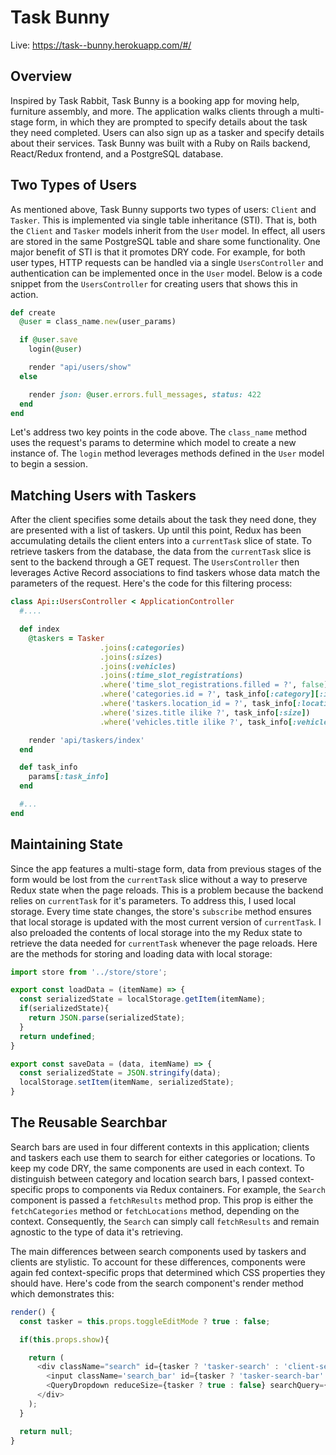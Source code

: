 # Task Bunny

Live: https://task--bunny.herokuapp.com/#/

## Overview

Inspired by Task Rabbit, Task Bunny is a booking app for moving help, furniture assembly, and more. The application walks clients through a multi-stage form, in which they are prompted to specify details about the task they need completed. Users can also sign up as a tasker and specify details about their services. Task Bunny was built with a Ruby on Rails backend, React/Redux frontend, and a PostgreSQL database.

## Two Types of Users

As mentioned above, Task Bunny supports two types of users: `Client` and `Tasker`. This is implemented via single table inheritance (STI). That is, both the `Client` and `Tasker` models inherit from the `User` model. In effect, all users are stored in the same PostgreSQL table and share some functionality. One major benefit of STI is that it promotes DRY code. For example, for both user types, HTTP requests can be handled via a single `UsersController` and authentication can be implemented once in the `User` model. Below is a code snippet from the `UsersController` for creating users that shows this in action.  

```ruby
def create
  @user = class_name.new(user_params)

  if @user.save
    login(@user)

    render "api/users/show"
  else

    render json: @user.errors.full_messages, status: 422
  end
end
```

Let's address two key points in the code above. The `class_name` method uses the request's params to determine which model to create a new instance of. The `login` method leverages methods defined in the `User` model to begin a session.

## Matching Users with Taskers

After the client specifies some details about the task they need done, they are presented with a list of taskers. Up until this point, Redux has been accumulating details the client enters into a `currentTask` slice of state. To retrieve taskers from the database, the data from the `currentTask` slice is sent to the backend through a GET request. The `UsersController` then leverages Active Record associations to find taskers whose data match the parameters of the request. Here's the code for this filtering process:

``` ruby
class Api::UsersController < ApplicationController
  #....

  def index
    @taskers = Tasker
                    .joins(:categories)
                    .joins(:sizes)
                    .joins(:vehicles)
                    .joins(:time_slot_registrations)
                    .where('time_slot_registrations.filled = ?', false)
                    .where('categories.id = ?', task_info[:category][:id])
                    .where('taskers.location_id = ?', task_info[:location][:id])
                    .where('sizes.title ilike ?', task_info[:size])
                    .where('vehicles.title ilike ?', task_info[:vehicle])

    render 'api/taskers/index'
  end

  def task_info
    params[:task_info]
  end

  #...
end
```

## Maintaining State

Since the app features a multi-stage form, data from previous stages of the form would be lost from the `currentTask` slice without a way to preserve Redux state when the page reloads. This is a problem because the backend relies on `currentTask` for it's parameters. To address this, I used local storage. Every time state changes, the store's `subscribe` method ensures that local storage is updated with the most current version of `currentTask`. I also preloaded the contents of local storage into the my Redux state to retrieve the data needed for `currentTask` whenever the page reloads. Here are the methods for storing and loading data with local storage:

``` javascript
import store from '../store/store';

export const loadData = (itemName) => {
  const serializedState = localStorage.getItem(itemName);
  if(serializedState){
    return JSON.parse(serializedState);
  }
  return undefined;
}

export const saveData = (data, itemName) => {
  const serializedState = JSON.stringify(data);
  localStorage.setItem(itemName, serializedState);
}
```

## The Reusable Searchbar

Search bars are used in four different contexts in this application; clients and taskers each use them to search for either categories or locations. To keep my code DRY, the same components are used in each context. To distinguish between category and location search bars, I passed context-specific props to components via Redux containers. For example, the `Search` component is passed a `fetchResults` method prop. This prop is either the `fetchCategories` method or `fetchLocations` method, depending on the context. Consequently, the `Search` can simply call `fetchResults` and remain agnostic to the type of data it's retrieving.

The main differences between search components used by taskers and clients are stylistic. To account for these differences, components were again fed context-specific props that determined which CSS properties they should have. Here's code from the search component's render method which demonstrates this:

``` javascript
render() {
  const tasker = this.props.toggleEditMode ? true : false;

  if(this.props.show){

    return (
      <div className="search" id={tasker ? 'tasker-search' : 'client-search'} >
        <input className='search_bar' id={tasker ? 'tasker-search-bar' : 'client-search-bar'} type="text" value={this.state.searchQuery} placeholder={this.props.placeholder}  onClick={this.handleClick} onChange={ this.handleChange } />
        <QueryDropdown reduceSize={tasker ? true : false} searchQuery={this.state.searchQuery} open={this.props.open} path={ this.props.path } type={this.props.type}/>
      </div>
    );
  }

  return null;
}
```
